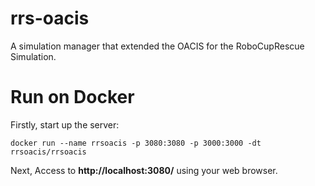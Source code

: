 # rrs-oacis

A simulation manager that extended the OACIS for the RoboCupRescue Simulation.

# Run on Docker
Firstly, start up the server: 
```
docker run --name rrsoacis -p 3080:3080 -p 3000:3000 -dt rrsoacis/rrsoacis
```

Next, Access to **http://localhost:3080/** using your web browser.

